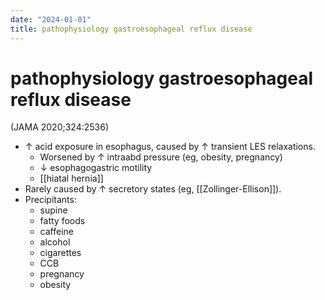 ```yaml
---
date: "2024-01-01"
title: pathophysiology gastroesophageal reflux disease
---
```



# pathophysiology gastroesophageal reflux disease

(JAMA 2020;324:2536)

- ↑ acid exposure in esophagus, caused by ↑ transient LES relaxations.
  - Worsened by ↑ intraabd pressure (eg, obesity, pregnancy)
  - ↓ esophagogastric motility
  - [[hiatal hernia]]
- Rarely caused by ↑ secretory states (eg, [[Zollinger-Ellison]]).
- Precipitants:
  - supine
  - fatty foods
  - caffeine
  - alcohol
  - cigarettes
  - CCB
  - pregnancy
  - obesity
